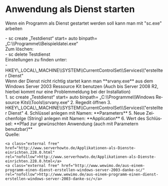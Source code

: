 # Anwendung als Dienst starten

Wenn ein Programm als Dienst gestartet werden soll kann man mit "sc.exe" arbeiten

<div class="vector-body" id="bkmrk-sc-create-%E2%80%9Etestdiens"><div class="mw-body-content mw-content-ltr" dir="ltr" lang="de"><div class="mw-parser-output">- sc create „Testdienst“ start= auto binpath= „C:\\Programme\\Beispieldatei.exe“

</div></div></div>Zum löschen:

<div class="vector-body" id="bkmrk-sc-delete-testdienst"><div class="mw-body-content mw-content-ltr" dir="ltr" lang="de"><div class="mw-parser-output">- sc delete Testdienst

</div></div></div>Einstellungen zu finden unter:

<div class="vector-body" id="bkmrk-hkey_local_machine%5Cs"><div class="mw-body-content mw-content-ltr" dir="ltr" lang="de"><div class="mw-parser-output">- HKEY\_LOCAL\_MACHINE\\SYSTEM\\CurrentControlSet\\Services\\"erstellter Dienst"

</div></div></div>Wenn der Dienst nicht richtig startet kann man **srvany.exe** aus dem Windows Server 2003 Ressource Kit benutzen (Auch bis Server 2008 R2, hierbei kommt nur eine Problemmeldung bei der Installation)

<div class="vector-body" id="bkmrk-sc-create-%E2%80%9Etestdiens-1"><div class="mw-body-content mw-content-ltr" dir="ltr" lang="de"><div class="mw-parser-output">1. sc create „Testdienst“ start= auto binpath= „C:\\Programme\\Windows Resource Kits\\Tools\\srvany.exe“
2. Regedit öffnen
3. HKEY\_LOCAL\_MACHINE\\SYSTEM\\CurrentControlSet\\Services\\"erstellter Dienst"
4. Schlüssel anlegen mit Namen: **Parameters**
5. Neue Zeichenfolge (String) anlegen mit Namen: **Application**
6. Wert des Schlüssel: **Pfad zur gewünschten Anwendung (auch mit Parametern benutzbar)**

</div></div></div>  
Quelle:

```
<a class="external free" href="http://www.serverhowto.de/Applikationen-als-Dienste-einrichten.228.0.html" rel="nofollow">http://www.serverhowto.de/Applikationen-als-Dienste-einrichten.228.0.html</a>
<a class="external free" href="http://www.wewimo.de/aus-einem-programm-einen-dienst-erstellen-windows-server-2003-danke-sc/" rel="nofollow">http://www.wewimo.de/aus-einem-programm-einen-dienst-erstellen-windows-server-2003-danke-sc/</a>
```